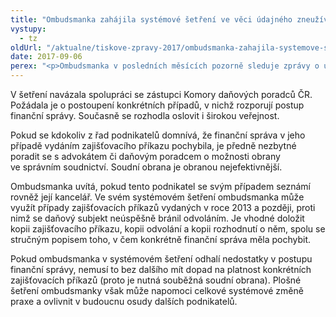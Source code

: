 ```yaml
---
title: "Ombudsmanka zahájila systémové šetření ve věci údajného zneužívání zajišťovacích příkazů finanční správou"
vystupy:
  - tz
oldUrl: "/aktualne/tiskove-zpravy-2017/ombudsmanka-zahajila-systemove-setreni-ve-veci-udajneho-zneuzivani-zajistovacich-pr"
date: 2017-09-06
perex: "<p>Ombudsmanka v posledních měsících pozorně sleduje zprávy o údajných nezákonných postupech finanční správy při vydávání zajišťovacích příkazů. Ač obsah i četnost dosavadních podnětů řešených ombudsmanem zatím nenasvědčuje riziku jejich plošného zneužívání, nebere tyto indicie na lehkou váhu a rozhodla se postupy finanční správy prověřit v systémovém šetření.</p>"
---
```


<!-- imported from the old website -->

<p>V šetření navázala spolupráci se zástupci Komory daňových poradců ČR. Požádala je o postoupení konkrétních případů, v nichž rozporují postup finanční správy. Současně se rozhodla oslovit i širokou veřejnost.</p> <p>Pokud se kdokoliv z řad podnikatelů domnívá, že finanční správa v jeho případě vydáním zajišťovacího příkazu pochybila, je předně nezbytné poradit se s advokátem či daňovým poradcem o možnosti obrany ve správním soudnictví. Soudní obrana je obranou nejefektivnější. </p> <p>Ombudsmanka uvítá, pokud tento podnikatel se svým případem seznámí rovněž její kancelář. Ve svém systémovém šetření ombudsmanka může využít případy zajišťovacích příkazů vydaných v roce 2013 a později, proti nimž se daňový subjekt neúspěšně bránil odvoláním. Je vhodné doložit kopii zajišťovacího příkazu, kopii odvolání a kopii rozhodnutí o něm, spolu se stručným popisem toho, v čem konkrétně finanční správa měla pochybit.</p> <p>Pokud ombudsmanka v systémovém šetření odhalí nedostatky v postupu finanční správy, nemusí to bez dalšího mít dopad na platnost konkrétních zajišťovacích příkazů (proto je nutná souběžná soudní obrana). Plošné šetření ombudsmanky však může napomoci celkové systémové změně praxe a ovlivnit v budoucnu osudy dalších podnikatelů. </p>
